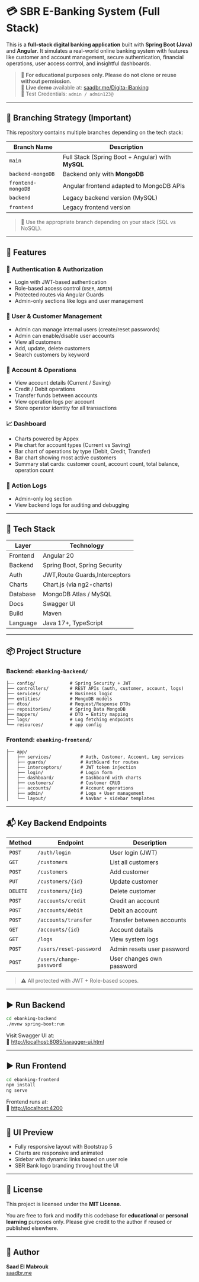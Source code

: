 # 💳 SBR E-Banking System (Full Stack)

This is a **full-stack digital banking application** built with **Spring Boot (Java)** and **Angular**. It simulates a real-world online banking system with features like customer and account management, secure authentication, financial operations, user access control, and insightful dashboards.

> 🧠 **For educational purposes only. Please do not clone or reuse without permission.**  
> 🔐 **Live demo** available at: [saadbr.me/Digita-lBanking](https://saadbr.me/Digital-Banking)  
> 👤 Test Credentials: `admin / admin123@`

---

## 🌿 Branching Strategy (Important)

This repository contains multiple branches depending on the tech stack:

| Branch Name         | Description                                       |
|---------------------|---------------------------------------------------|
| `main`              | Full Stack (Spring Boot + Angular) with **MySQL** |
| `backend-mongoDB`   | Backend only with **MongoDB**                     |
| `frontend-mongoDB`  | Angular frontend adapted to MongoDB APIs          |
| `backend`           | Legacy backend version (MySQL)                    |
| `frontend`          | Legacy frontend version                           |

> 🧭 Use the appropriate branch depending on your stack (SQL vs NoSQL).

---

## 🚀 Features

### 🔐 Authentication & Authorization
- Login with JWT-based authentication
- Role-based access control (`USER`, `ADMIN`)
- Protected routes via Angular Guards
- Admin-only sections like logs and user management

### 👥 User & Customer Management
- Admin can manage internal users (create/reset passwords)
- Admin can enable/disable user accounts
- View all customers
- Add, update, delete customers
- Search customers by keyword

### 🧾 Account & Operations
- View account details (Current / Saving)
- Credit / Debit operations
- Transfer funds between accounts
- View operation logs per account
- Store operator identity for all transactions

### 📈 Dashboard
- Charts powered by Appex
- Pie chart for account types (Current vs Saving)
- Bar chart of operations by type (Debit, Credit, Transfer)
- Bar chart showing most active customers
- Summary stat cards: customer count, account count, total balance, operation count

### 📜 Action Logs
- Admin-only log section
- View backend logs for auditing and debugging

---

## 🧱 Tech Stack

| Layer    | Technology                    |
| -------- | ----------------------------- |
| Frontend | Angular 20                    |
| Backend  | Spring Boot, Spring Security  |
| Auth     | JWT,Route Guards,Interceptors |
| Charts   | Chart.js (via ng2-charts)     |
| Database | MongoDB Atlas / MySQL         |
| Docs     | Swagger UI                    |
| Build    | Maven                         |
| Language | Java 17+, TypeScript          |

---

## 📦 Project Structure

### Backend: `ebanking-backend/`

```
├── config/             # Spring Security + JWT
├── controllers/        # REST APIs (auth, customer, account, logs)
├── services/           # Business logic
├── entities/           # MongoDB models
├── dtos/               # Request/Response DTOs
├── repositories/       # Spring Data MongoDB
├── mappers/            # DTO ↔ Entity mapping
├── logs/               # Log fetching endpoints
└── resources/          # app config
```

### Frontend: `ebanking-frontend/`

```
├── app/
│   ├── services/           # Auth, Customer, Account, Log services
│   ├── guards/             # AuthGuard for routes
│   ├── interceptors/       # JWT token injection
│   ├── login/              # Login form
│   ├── dashboard/          # Dashboard with charts
│   ├── customers/          # Customer CRUD
│   ├── accounts/           # Account operations
│   ├── admin/              # Logs + User management
│   └── layout/             # Navbar + sidebar templates
```

---

## 📬 Key Backend Endpoints

| Method   | Endpoint                      | Description                |
|----------|-------------------------------|----------------------------|
| `POST`   | `/auth/login`                 | User login (JWT)           |
| `GET`    | `/customers`                  | List all customers         |
| `POST`   | `/customers`                  | Add customer               |
| `PUT`    | `/customers/{id}`             | Update customer            |
| `DELETE` | `/customers/{id}`             | Delete customer            |
| `POST`   | `/accounts/credit`            | Credit an account          |
| `POST`   | `/accounts/debit`             | Debit an account           |
| `POST`   | `/accounts/transfer`          | Transfer between accounts  |
| `GET`    | `/accounts/{id}`              | Account details            |
| `GET`    | `/logs`                       | View system logs           |
| `POST`   | `/users/reset-password`       | Admin resets user password |
| `POST`   | `/users/change-password`      | User changes own password  |

> ⚠️ All protected with JWT + Role-based scopes.

---

## ▶️ Run Backend

```bash
cd ebanking-backend
./mvnw spring-boot:run
```

Visit Swagger UI at:  
🔗 [http://localhost:8085/swagger-ui.html](http://localhost:8085/swagger-ui.html)

---

## ▶️ Run Frontend

```bash
cd ebanking-frontend
npm install
ng serve
```

Frontend runs at:  
🔗 [http://localhost:4200](http://localhost:4200)

---

## 🎨 UI Preview

- Fully responsive layout with Bootstrap 5
- Charts are responsive and animated
- Sidebar with dynamic links based on user role
- SBR Bank logo branding throughout the UI

---

## 📄 License

This project is licensed under the **MIT License**.

You are free to fork and modify this codebase for **educational** or **personal learning** purposes only. Please give credit to the author if reused or published elsewhere.

---

## 👤 Author

**Saad El Mabrouk**  
[saadbr.me](https://saadbr.me)